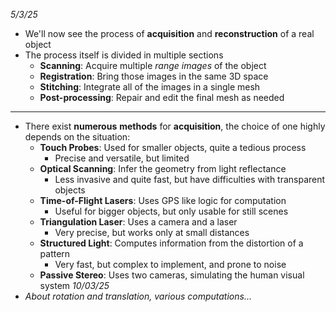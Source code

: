 *5/3/25*
+ We'll now see the process of **acquisition** and **reconstruction** of a real object
+ The process itself is divided in multiple sections
	+ **Scanning**: Acquire multiple *range images* of the object
	+ **Registration**: Bring those images in the same 3D space
	+ **Stitching**: Integrate all of the images in a single mesh
	+ **Post-processing**: Repair and edit the final mesh as needed
---
+ There exist **numerous** **methods** for **acquisition**, the choice of one highly depends on the situation:
	+ **Touch Probes**: Used for smaller objects, quite a tedious process
		+ Precise and versatile, but limited
	+ **Optical Scanning**: Infer the geometry from light reflectance
		+ Less invasive and quite fast, but have difficulties with transparent objects
	+ **Time-of-Flight Lasers**: Uses GPS like logic for computation
		+ Useful for bigger objects, but only usable for still scenes
	+ **Triangulation Laser**: Uses a camera and a laser
		+ Very precise, but works only at small distances
	+ **Structured Light**: Computes information from the distortion of a pattern
		+ Very fast, but complex to implement, and prone to noise
	+ **Passive Stereo**: Uses two cameras, simulating the human visual system
*10/03/25*
+ *About rotation and translation, various computations...*